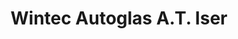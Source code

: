 ---
title: "Wintec Autoglas A.T. Iser"
url: /achern/wintec-autoglas-a-t-iser/
shop: Autowerkstatt
---